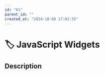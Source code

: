 ```yaml
---
id: "61"
parent_id: ""
created_at: "2024-10-08 17:02:35"
---
```


# 🏷️ JavaScript Widgets

## Description

